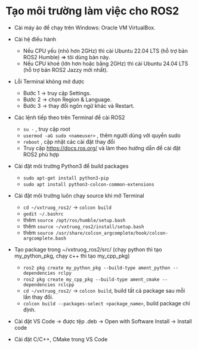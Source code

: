 # Tạo môi trường làm việc cho ROS2
- Cài máy ảo để chạy trên Windows: Oracle VM VirtualBox.
- Cài hệ điều hành
	+ Nếu CPU yếu (nhỏ hơn 2GHz) thì cài Ubuntu 22.04 LTS (hỗ trợ bản ROS2 Humble) => tôi dùng bản này.
	+ Nếu CPU khoẻ (lớn hơn hoặc bằng 2GHz) thì cài Ubuntu 24.04 LTS (hỗ trợ bản ROS2 Jazzy mới nhất).
- Lỗi Terminal không mở được
	+ Bước 1 -> truy cập Settings.
	+ Bước 2 -> chọn Region & Language.
	+ Bước 3 -> thay đổi ngôn ngữ khác và Restart.

- Các lệnh tiếp theo trên Terminal để cài ROS2
	+ `su -` , truy cập root
	+ `usermod -aG sudo <nameuser>` , thêm người dùng với quyền sudo
	+ `reboot` , cập nhật các cài đặt thay đổi
	+ Truy cập https://docs.ros.org/ và làm theo hướng dẫn để cài đặt ROS2 phù hợp

- Cài đặt môi trường Python3 để build packages
	+ `sudo apt-get install python3-pip`
	+ `sudo apt install python3-colcon-common-extensions`

- Cài đặt môi trường luôn chạy source khi mở Terminal
	+ `cd ~/vxtruog_ros2/` -> `colcon build`
	+ `gedit ~/.bashrc`
	+ thêm `source /opt/ros/humble/setup.bash`
	+ thêm `source ~/vxtruog_ros2/install/setup.bash`
	+ thêm `source /usr/share/colcon_argcomplete/hook/colcon-argcomplete.bash`

- Tạo package trong ~/vxtruog_ros2/src/ (chạy python thì tạo my_python_pkg, chạy c++ thì tạo my_cpp_pkg)
	+ `ros2 pkg create my_python_pkg --build-type ament_python --dependencies rclpy`
	+ `ros2 pkg create my_cpp_pkg --build-type ament_cmake --dependencies rclcpp`
	+ `cd ~/vxtruog_ros2/` -> `colcon build`, build tất cả package sau mỗi lần thay đổi.
	+ `colcon build --packages-select <package_name>`, build package chỉ định.

- Cài đặt VS Code -> được tệp .deb -> Open with Software Install -> Install code
- Cài đặt C/C++, CMake trong VS Code


	
